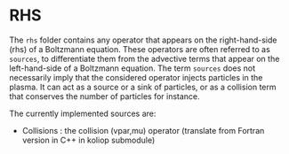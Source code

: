 # RHS 

The `rhs` folder contains any operator that appears on the right-hand-side (rhs) of a Boltzmann equation. These operators are often referred to as `sources`, to differentiate them from the advective terms that appear on the left-hand-side of a Boltzmann equation. The term `sources` does not necessarily imply that the considered operator injects particles in the plasma. It can act as a source or a sink of particles, or as a collision term that conserves the number of particles for instance.

The currently implemented sources are:
- Collisions : the collision (vpar,mu) operator (translate from Fortran version in C++ in koliop submodule)
